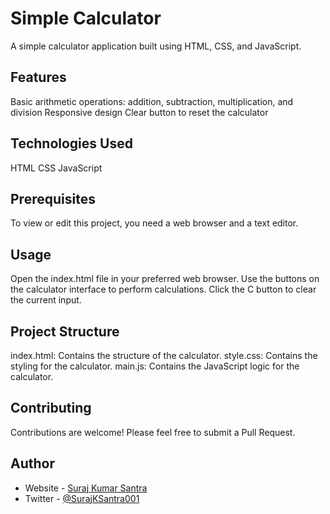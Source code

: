 # Simple Calculator
A simple calculator application built using HTML, CSS, and JavaScript.

## Features
Basic arithmetic operations: addition, subtraction, multiplication, and division
Responsive design
Clear button to reset the calculator


## Technologies Used

HTML
CSS
JavaScript

## Prerequisites
To view or edit this project, you need a web browser and a text editor.


## Usage
Open the index.html file in your preferred web browser.
Use the buttons on the calculator interface to perform calculations.
Click the C button to clear the current input.

## Project Structure

index.html: Contains the structure of the calculator.
style.css: Contains the styling for the calculator.
main.js: Contains the JavaScript logic for the calculator.

## Contributing
Contributions are welcome! Please feel free to submit a Pull Request.


## Author

- Website - [Suraj Kumar Santra](https://github.com/Batman-0001)
- Twitter - [@SurajKSantra001](https://www.twitter.com/SurajKSantra001)

